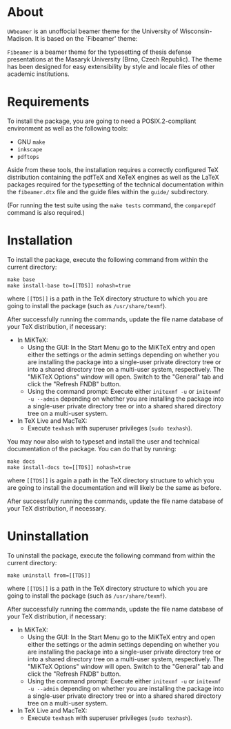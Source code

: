 # About #

`UWbeamer` is an unoffocial beamer theme for the University of Wisconsin-Madison. It is based on the `Fibeamer' theme:

`Fibeamer` is a beamer theme for the typesetting of thesis defense
presentations at the Masaryk University (Brno, Czech Republic). The
theme has been designed for easy extensibility by style and locale
files of other academic institutions.

# Requirements #

To install the package, you are going to need a POSIX.2-compliant
environment as well as the following tools:

  * GNU `make`
  * `inkscape`
  * `pdftops`

Aside from these tools, the installation requires a correctly
configured TeX distribution containing the pdfTeX and XeTeX engines
as well as the LaTeX packages required for the typesetting of the
technical documentation within the `fibeamer.dtx` file and the
guide files within the `guide/` subdirectory.

(For running the test suite using the `make tests` command, the
`comparepdf` command is also required.)

# Installation #

To install the package, execute the following command from within
the current directory:

    make base
    make install-base to=[[TDS]] nohash=true

where `[[TDS]]` is a path in the TeX directory structure to which
you are going to install the package (such as `/usr/share/texmf`).

After successfully running the commands, update the file name
database of your TeX distribution, if necessary:

  * In MiKTeX:
    - Using the GUI: In the Start Menu go to the MiKTeX entry and
      open either the settings or the admin settings depending on
      whether you are installing the package into a single-user
      private directory tree or into a shared directory tree on a
      multi-user system, respectively. The "MiKTeX Options" window
      will open. Switch to the "General" tab and click the "Refresh
      FNDB" button.
    - Using the command prompt: Execute either `initexmf -u` or
      `initexmf -u --admin` depending on whether you are installing
      the package into a single-user private directory tree or into
      a shared shared directory tree on a multi-user system.
  * In TeX Live and MacTeX:
    - Execute `texhash` with superuser privileges (`sudo texhash`).

You may now also wish to typeset and install the user and technical
documentation of the package. You can do that by running:

    make docs
    make install-docs to=[[TDS]] nohash=true

where `[[TDS]]` is again a path in the TeX directory structure to
which you are going to install the documentation and will likely be
the same as before.

After successfully running the commands, update the file name
database of your TeX distribution, if necessary.

# Uninstallation #

To uninstall the package, execute the following command from within
the current directory:

    make uninstall from=[[TDS]]

where `[[TDS]]` is a path in the TeX directory structure to which
you are going to install the package (such as `/usr/share/texmf`).

After successfully running the commands, update the file name
database of your TeX distribution, if necessary:

  * In MiKTeX:
    - Using the GUI: In the Start Menu go to the MiKTeX entry and
      open either the settings or the admin settings depending on
      whether you are installing the package into a single-user
      private directory tree or into a shared directory tree on a
      multi-user system, respectively. The "MiKTeX Options" window
      will open. Switch to the "General" tab and click the "Refresh
      FNDB" button.
    - Using the command prompt: Execute either `initexmf -u` or
      `initexmf -u --admin` depending on whether you are installing
      the package into a single-user private directory tree or into
      a shared shared directory tree on a multi-user system.
  * In TeX Live and MacTeX:
    - Execute `texhash` with superuser privileges (`sudo texhash`).
